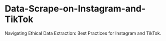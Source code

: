 # Data-Scrape-on-Instagram-and-TikTok
Navigating Ethical Data Extraction: Best Practices for Instagram and TikTok.
